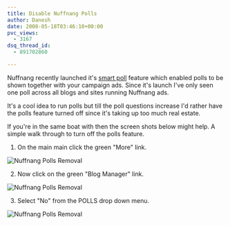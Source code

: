 ```yaml
---
title: Disable Nuffnang Polls
author: Danesh
date: 2008-05-18T03:46:10+00:00
pvc_views:
  - 3167
dsq_thread_id:
  - 891702860

---
```

Nuffnang recently launched it's [smart poll][1] feature which enabled polls to be shown together with your campaign ads. Since it's launch I've only seen one poll across all blogs and sites running Nuffnang ads.

It's a cool idea to run polls but till the poll questions increase I'd rather have the polls feature turned off since it's taking up too much real estate.

If you're in the same boat with then the screen shots below might help. A simple walk through to turn off the polls feature.

1. On the main main click the green "More" link.

<img class="alignnone" src="http://farm4.static.flickr.com/3172/2500246689_d827ce1be8.jpg" alt="Nuffnang Polls Removal" /> 

2. Now click on the green "Blog Manager" link.

<img class="alignnone" src="http://farm3.static.flickr.com/2222/2501076136_b1371d55aa.jpg" alt="Nuffnang Polls Removal" /> 

3. Select "No" from the POLLS drop down menu.

<img class="alignnone" src="http://farm4.static.flickr.com/3050/2500246879_0374ccd836.jpg" alt="Nuffnang Polls Removal" />

 [1]: http://www.nuffnang.com.my/blog/2008/04/23/nuffnang-launches-poll/